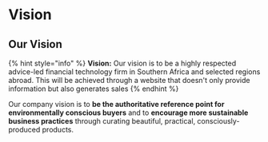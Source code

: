# Vision

## Our Vision

{% hint style="info" %}
**Vision:** Our vision is to be a highly respected advice-led financial technology firm in Southern Africa and selected regions abroad. This will be achieved through a website that doesn't only provide information but also generates sales
{% endhint %}

Our company vision is to **be the authoritative reference point for environmentally conscious buyers** and to **encourage more sustainable business practices** through curating beautiful, practical, consciously-produced products.
